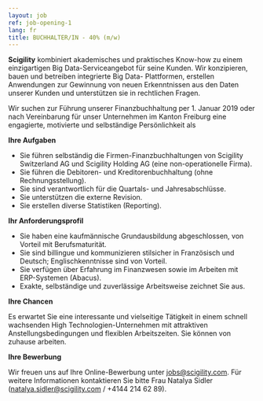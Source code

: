 ```yaml
---
layout: job
ref: job-opening-1
lang: fr
title: BUCHHALTER/IN - 40% (m/w)
---
```


<b>Scigility</b> kombiniert akademisches und praktisches Know-how zu einem einzigartigen Big Data-Serviceangebot für seine Kunden. Wir konzipieren, bauen und betreiben integrierte Big Data- Plattformen, erstellen Anwendungen zur Gewinnung von neuen Erkenntnissen aus den Daten unserer Kunden und unterstützen sie in rechtlichen Fragen. 

Wir suchen zur Führung unserer Finanzbuchhaltung per 1. Januar 2019 oder nach Vereinbarung für unser Unternehmen im Kanton Freiburg eine engagierte, motivierte und selbständige Persönlichkeit als


<b>Ihre Aufgaben</b>

* Sie führen selbständig die Firmen-Finanzbuchhaltungen von Scigility Switzerland AG und Scigility Holding AG (eine non-operationelle Firma). 
* Sie führen die Debitoren- und Kreditorenbuchhaltung (ohne Rechnungsstellung).
* Sie sind verantwortlich für die Quartals- und Jahresabschlüsse.  
* Sie unterstützen die externe Revision.
* Sie erstellen diverse Statistiken (Reporting).


<b>Ihr Anforderungsprofil</b>

* Sie haben eine kaufmännische Grundausbildung abgeschlossen, von Vorteil mit Berufsmaturität. 
* Sie sind billingue und kommunizieren stilsicher in Französisch und Deutsch; Englischkenntnisse sind von Vorteil.
* Sie verfügen über Erfahrung im Finanzwesen sowie im Arbeiten mit ERP-Systemen (Abacus).
* Exakte, selbständige und zuverlässige Arbeitsweise zeichnet Sie aus.


<b>Ihre Chancen</b>

Es erwartet Sie eine interessante und vielseitige Tätigkeit in einem schnell wachsenden High Technologien-Unternehmen mit attraktiven Anstellungsbedingungen und flexiblen Arbeitszeiten. Sie können von zuhause arbeiten.

<b>Ihre Bewerbung</b>

Wir freuen uns auf Ihre Online-Bewerbung unter jobs@scigility.com. Für weitere Informationen kontaktieren Sie bitte Frau Natalya Sidler (natalya.sidler@scigility.com / +4144 214 62 89).
